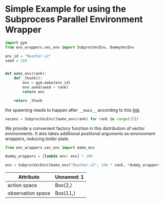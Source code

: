 
# Simple Example for using the Subprocess Parallel Environment Wrapper

``` python
import gym
from env_wrappers.vec_env import SubprocVecEnv, DummyVecEnv

env_id = "Reacher-v2"
seed = 100


def make_env(rank):
    def _thunk():
        env = gym.make(env_id)
        env.seed(seed + rank)
        return env

    return _thunk
```

the spawning needs to happen after `__main__` according to this [link](https://github.com/hill-a/stable-baselines/issues/483)

``` python
vecenv = SubprocVecEnv([make_env(rank) for rank in range(3)])
```

We provide a convenient factory function in this distribution of vector 
environments. It also takes additional positional arguments as
environment wrappers, reducing boiler plate.

``` python
from env_wrappers.vec_env import make_env

dummy_wrappers = [lambda env: env] * 100

env = SubprocVecEnv([make_env("Reacher-v2", 100 * rank, *dummy_wrappers, ) for rank in range(3)])
```
| Attribute         | Unnamed: 1   |
|-------------------|--------------|
| action space      | Box(2,)      |
| observation space | Box(11,)     |